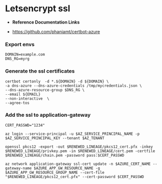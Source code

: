 

# Letsencrypt ssl 

- **Reference Documentation Links**

- https://github.com/phaniamt/certbot-azure

### Export envs

```
DOMAIN=example.com
DNS_RG=myrg

```

### Generate the ssl certificates

```
certbot certonly  -d *.${DOMAIN} -d ${DOMAIN} \
-a dns-azure --dns-azure-credentials /tmp/mycredentials.json \
--dns-azure-resource-group $DNS_RG \
--email ${EMAIL}
--non-interactive  \
--agree-tos
```

  
### Add the ssl to application-gateway

```
CERT_PASSWD="1234"

az login --service-principal -u $AZ_SERVICE_PRINCIPAL_NAME -p $AZ_SERVICE_PRINCIPAL_KEY --tenant $AZ_TENANT

openssl pkcs12 -export -out $RENEWED_LINEAGE/pkcs12_cert.pfx -inkey $RENEWED_LINEAGE/privkey.pem -in $RENEWED_LINEAGE/cert.pem -certfile $RENEWED_LINEAGE/chain.pem -password pass:$CERT_PASSWD

az network application-gateway ssl-cert update -n $AZURE_CERT_NAME --gateway-name $AZURE_APP_GW_RESOURCE_NAME -g $AZURE_APP_GW_RESOURCE_GROUP_NAME --cert-file "$RENEWED_LINEAGE/pkcs12_cert.pfx" --cert-password $CERT_PASSWD
```
